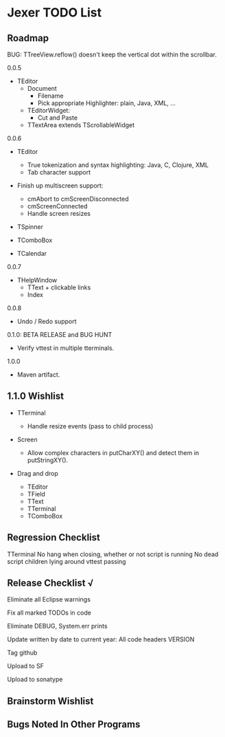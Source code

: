 Jexer TODO List
===============


Roadmap
-------

BUG: TTreeView.reflow() doesn't keep the vertical dot within the
     scrollbar.

0.0.5

- TEditor
  - Document
    - Filename
    - Pick appropriate Highlighter: plain, Java, XML, ...
  - TEditorWidget:
    - Cut and Paste
  - TTextArea extends TScrollableWidget

0.0.6

- TEditor
  - True tokenization and syntax highlighting: Java, C, Clojure, XML
  - Tab character support

- Finish up multiscreen support:
  - cmAbort to cmScreenDisconnected
  - cmScreenConnected
  - Handle screen resizes

- TSpinner
- TComboBox
- TCalendar

0.0.7

- THelpWindow
  - TText + clickable links
  - Index

0.0.8

- Undo / Redo support

0.1.0: BETA RELEASE and BUG HUNT

- Verify vttest in multiple tterminals.

1.0.0

- Maven artifact.


1.1.0 Wishlist
--------------

- TTerminal
  - Handle resize events (pass to child process)

- Screen
  - Allow complex characters in putCharXY() and detect them in putStringXY().

- Drag and drop
  - TEditor
  - TField
  - TText
  - TTerminal
  - TComboBox



Regression Checklist
--------------------

  TTerminal
    No hang when closing, whether or not script is running
    No dead script children lying around
    vttest passing



Release Checklist √
-------------------

Eliminate all Eclipse warnings

Fix all marked TODOs in code

Eliminate DEBUG, System.err prints

Update written by date to current year:
    All code headers
    VERSION

Tag github

Upload to SF

Upload to sonatype


Brainstorm Wishlist
-------------------



Bugs Noted In Other Programs
----------------------------
